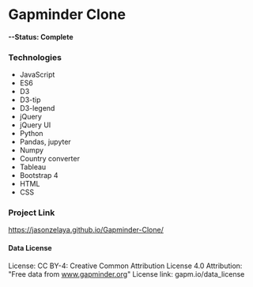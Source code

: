 # Gapminder Clone

#### --Status: Complete

### Technologies
* JavaScript
* ES6
* D3
* D3-tip
* D3-legend
* jQuery
* jQuery UI
* Python
* Pandas, jupyter
* Numpy
* Country converter
* Tableau
* Bootstrap 4
* HTML
* CSS

### Project Link
 https://jasonzelaya.github.io/Gapminder-Clone/

#### Data License

License: CC BY-4: Creative Common Attribution License 4.0
Attribution: "Free data from www.gapminder.org"
License link: gapm.io/data_license  

